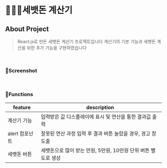# 🙇🏼‍♀️세뱃돈 계산기

## About Project

> React.js로 만든 세뱃돈 계산기 프로젝트입니다
> 계산기의 기본 기능과 세뱃돈 계산을 위한 추가 기능을 구현하였습니다

</br>

### 📍Screenshot

</br>

### 📍Functions

| feature        | description                                                    |
| -------------- | -------------------------------------------------------------- |
| 계산기 기능    | 입력받은 값 디스플레이에 표시 및 연산을 통한 결과값 출력       |
| alert 컴포넌트 | 잘못된 연산 과정 입력 후 결과 버튼 눌렀을 경우, 경고 창 도출   |
| 세뱃돈 버튼    | 세뱃돈으로 많이 받는 만원, 5만원, 10만원 단위 버튼 별도로 생성 |
